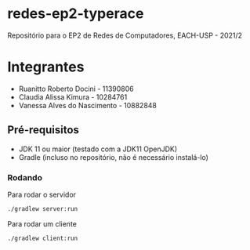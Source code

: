 # redes-ep2-typerace
Repositório para o EP2 de Redes de Computadores, EACH-USP - 2021/2

# Integrantes
* Ruanitto Roberto Docini - 11390806
* Claudia Alissa Kimura - 10284761
* Vanessa Alves do Nascimento - 10882848


## Pré-requisitos
* JDK 11 ou maior (testado com a JDK11 OpenJDK)
* Gradle (incluso no repositório, não é necessário instalá-lo)

### Rodando
Para rodar o servidor
```sh
./gradlew server:run
```

Para rodar um cliente
```sh
./gradlew client:run
```
